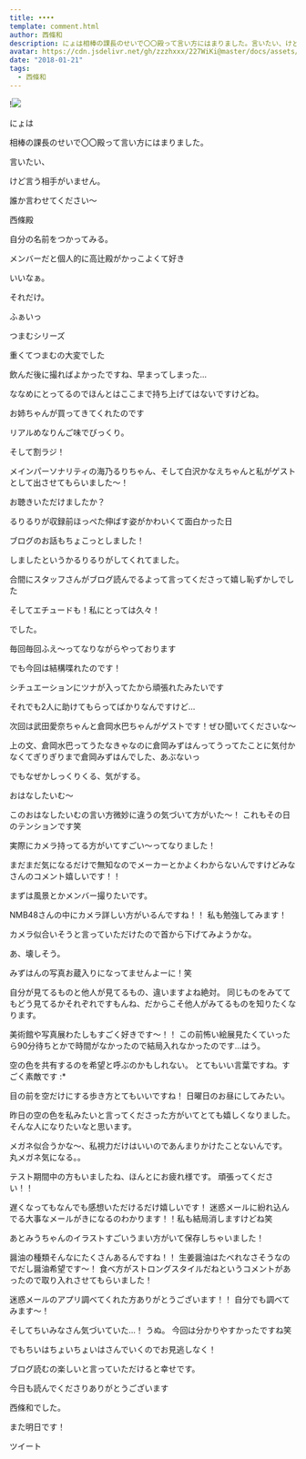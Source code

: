 ```yaml
---
title: ••••
template: comment.html
author: 西條和
description: にょは相棒の課長のせいで〇〇殿って言い方にはまりました。言いたい、けど言う相手がいません。誰か言わせてください〜西條殿自...
avatar: https://cdn.jsdelivr.net/gh/zzzhxxx/227WiKi@master/docs/assets/photo/avatar/nagomi.jpg
date: "2018-01-21"
tags:
  - 西條和
---
```


!![](https://cdn.jsdelivr.net/gh/227WiKi/227WiKi-image@master/blog-image/nagomi-2018-01-21_1.jpg)






にょは







相棒の課長のせいで〇〇殿って言い方にはまりました。





言いたい、

けど言う相手がいません。






誰か言わせてください〜






西條殿



自分の名前をつかってみる。








メンバーだと個人的に高辻殿がかっこよくて好き




いいなぁ。





それだけ。









ふぁいっ










つまむシリーズ





重くてつまむの大変でした





飲んだ後に撮ればよかったですね、早まってしまった…






ななめにとってるのでほんとはここまで持ち上げてはないですけどね。






お姉ちゃんが買ってきてくれたのです









リアルめなりんご味でびっくり。









そして割ラジ！



メインパーソナリティの海乃るりちゃん、そして白沢かなえちゃんと私がゲストとして出させてもらいました〜！



お聴きいただけましたか？





るりるりが収録前ほっぺた伸ばす姿がかわいくて面白かった日







ブログのお話もちょこっとしました！




しましたというかるりるりがしてくれてました。









合間にスタッフさんがブログ読んでるよって言ってくださって嬉し恥ずかしでした









そしてエチュードも！私にとっては久々！

でした。






毎回毎回ふえ〜ってなりながらやっております








でも今回は結構喋れたのです！




シチュエーションにツナが入ってたから頑張れたみたいです


それでも2人に助けてもらってばかりなんですけど…







次回は武田愛奈ちゃんと倉岡水巴ちゃんがゲストです！ぜひ聞いてくださいな〜







上の文、倉岡水巴ってうたなきゃなのに倉岡みずはんってうってたことに気付かなくてぎりぎりまで倉岡みずはんでした、あぶないっ



でもなぜかしっくりくる、気がする。










おはなしたいむ〜



このおはなしたいむの言い方微妙に違うの気づいて方がいた〜！
これもその日のテンションです笑




実際にカメラ持ってる方がいてすごい〜ってなりました！

まだまだ気になるだけで無知なのでメーカーとかよくわからないんですけどみなさんのコメント嬉しいです！！

まずは風景とかメンバー撮りたいです。

NMB48さんの中にカメラ詳しい方がいるんですね！！
私も勉強してみます！

カメラ似合いそうと言っていただけたので首から下げてみようかな。

あ、壊しそう。



みずはんの写真お蔵入りになってませんよーに！笑







自分が見てるものと他人が見てるもの、違いますよね絶対。
同じものをみててもどう見てるかそれぞれですもんね、だからこそ他人がみてるものを知りたくなります。




美術館や写真展わたしもすごく好きです〜！！
この前怖い絵展見たくていったら90分待ちとかで時間がなかったので結局入れなかったのです…はう。




空の色を共有するのを希望と呼ぶのかもしれない。
とてもいい言葉ですね。すごく素敵です :*




目の前を空だけにする歩き方とてもいいですね！
日曜日のお昼にしてみたい。





昨日の空の色を私みたいと言ってくださった方がいてとても嬉しくなりました。
そんな人になりたいなと思います。



メガネ似合うかな〜、私視力だけはいいのであんまりかけたことないんです。
丸メガネ気になる。。




テスト期間中の方もいましたね、ほんとにお疲れ様です。
頑張ってください！！



遅くなってもなんでも感想いただけるだけ嬉しいです！
迷惑メールに紛れ込んでる大事なメールがきになるのわかります！！私も結局消しますけどね笑




あとみうちゃんのイラストすごいうまい方がいて保存しちゃいました！



醤油の種類そんなにたくさんあるんですね！！
生姜醤油はたべれなさそうなのでだし醤油希望です〜！
食べ方がストロングスタイルだねというコメントがあったので取り入れさせてもらいました！



迷惑メールのアプリ調べてくれた方ありがとうございます！！
自分でも調べてみます〜！





そしてちいみなさん気づいていた…！
うぬ。
今回は分かりやすかったですね笑

でもちいはちょいちょいはさんでいくのでお見逃しなく！



ブログ読むの楽しいと言っていただけると幸せです。




今日も読んでくださりありがとうございます





西條和でした。



また明日です！


ツイート




